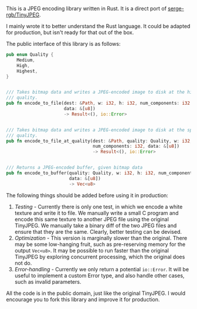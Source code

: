 This is a JPEG encoding library written in Rust. It is a direct port of
[serge-rgb/TinyJPEG](https://github.com/serge-rgb/TinyJPEG).

I mainly wrote it to better understand the Rust language. It could be adapted
for production, but isn't ready for that out of the box.

The public interface of this library is as follows:

```rust
pub enum Quality {
    Medium,
    High,
    Highest,
}


/// Takes bitmap data and writes a JPEG-encoded image to disk at the highest
/// quality.
pub fn encode_to_file(dest: &Path, w: i32, h: i32, num_components: i32,
	                  data: &[u8])
	                  -> Result<(), io::Error>


/// Takes bitmap data and writes a JPEG-encoded image to disk at the specified
/// quality.
pub fn encode_to_file_at_quality(dest: &Path, quality: Quality, w: i32, h: i32,
	                             num_components: i32, data: &[u8])
	                             -> Result<(), io::Error>


/// Returns a JPEG-encoded buffer, given bitmap data
pub fn encode_to_buffer(quality: Quality, w: i32, h: i32, num_components: i32,
	                    data: &[u8])
	                    -> Vec<u8>
```

The following things should be added before using it in production:

1. *Testing* - Currently there is only one test, in which we encode a white
   texture and write it to file. We manually write a small C program and encode
   this same texture to another JPEG file using the original TinyJPEG. We
   manually take a binary diff of the two JPEG files and ensure that they are
   the same. Clearly, better testing can be devised.
2. *Optimization* - This version is marginally slower than the original. There
   may be some low-hanging fruit, such as pre-reserving memory for the output
   `Vec<u8>`. It may be possible to run faster than the original TinyJPEG by
   	exploring concurrent processing, which the original does not do.
3. *Error-handling* - Currently we only return a potential `io::Error`. It will
   be useful to implement a custom Error type, and also handle other cases, such
   as invalid parameters.

All the code is in the public domain, just like the original TinyJPEG. I would
encourage you to fork this library and improve it for production.
